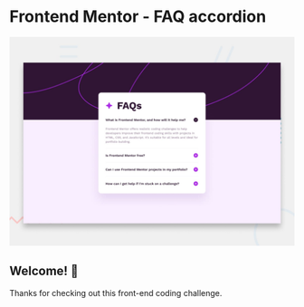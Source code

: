 # Frontend Mentor - FAQ accordion

![Design preview for the FAQ accordion coding challenge](./design/desktop-preview.jpg)

## Welcome! 👋

Thanks for checking out this front-end coding challenge.


